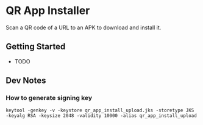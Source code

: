 # QR App Installer

Scan a QR code of a URL to an APK to download and install it.

## Getting Started
- TODO

## Dev Notes

### How to generate signing key
`keytool -genkey -v -keystore qr_app_install_upload.jks -storetype JKS -keyalg RSA -keysize 2048 -validity 10000 -alias qr_app_install_upload`
